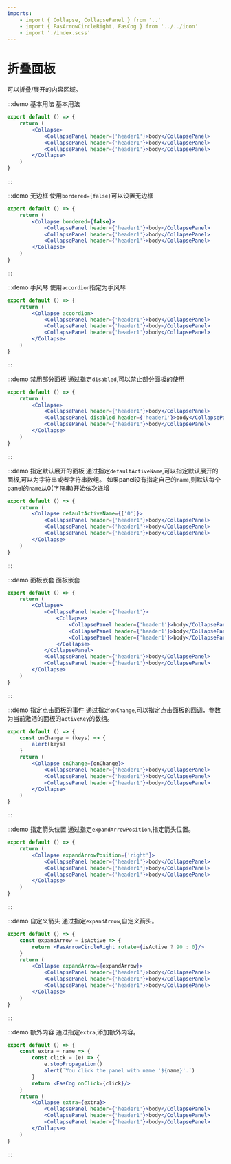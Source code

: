 ```yaml
---
imports:
    - import { Collapse, CollapsePanel } from '..'
    - import { FasArrowCircleRight, FasCog } from '../../icon'
    - import './index.scss'
---
```


# 折叠面板

可以折叠/展开的内容区域。

:::demo 基本用法
基本用法

```jsx
export default () => {
    return (
        <Collapse>
            <CollapsePanel header={'header1'}>body</CollapsePanel>
            <CollapsePanel header={'header1'}>body</CollapsePanel>
            <CollapsePanel header={'header1'}>body</CollapsePanel>
        </Collapse>
    )
}

```

:::

:::demo 无边框
使用`bordered={false}`可以设置无边框

```jsx
export default () => {
    return (
        <Collapse bordered={false}>
            <CollapsePanel header={'header1'}>body</CollapsePanel>
            <CollapsePanel header={'header1'}>body</CollapsePanel>
            <CollapsePanel header={'header1'}>body</CollapsePanel>
        </Collapse>
    )
}

```

:::

:::demo 手风琴
使用`accordion`指定为手风琴

```jsx
export default () => {
    return (
        <Collapse accordion>
            <CollapsePanel header={'header1'}>body</CollapsePanel>
            <CollapsePanel header={'header1'}>body</CollapsePanel>
            <CollapsePanel header={'header1'}>body</CollapsePanel>
        </Collapse>
    )
}

```

:::

:::demo 禁用部分面板
通过指定`disabled`,可以禁止部分面板的使用

```jsx
export default () => {
    return (
        <Collapse>
            <CollapsePanel header={'header1'}>body</CollapsePanel>
            <CollapsePanel disabled header={'header1'}>body</CollapsePanel>
            <CollapsePanel header={'header1'}>body</CollapsePanel>
        </Collapse>
    )
}

```

:::

:::demo 指定默认展开的面板
通过指定`defaultActiveName`,可以指定默认展开的面板,可以为字符串或者字符串数组。
如果panel没有指定自己的`name`,则默认每个panel的`name`从0(字符串)开始依次递增

```jsx
export default () => {
    return (
        <Collapse defaultActiveName={['0']}>
            <CollapsePanel header={'header1'}>body</CollapsePanel>
            <CollapsePanel header={'header1'}>body</CollapsePanel>
            <CollapsePanel header={'header1'}>body</CollapsePanel>
        </Collapse>
    )
}

```

:::

:::demo 面板嵌套
面板嵌套

```jsx
export default () => {
    return (
        <Collapse>
            <CollapsePanel header={'header1'}>
                <Collapse>
                    <CollapsePanel header={'header1'}>body</CollapsePanel>
                    <CollapsePanel header={'header1'}>body</CollapsePanel>
                    <CollapsePanel header={'header1'}>body</CollapsePanel>
                </Collapse>
            </CollapsePanel>
            <CollapsePanel header={'header1'}>body</CollapsePanel>
            <CollapsePanel header={'header1'}>body</CollapsePanel>
        </Collapse>
    )
}

```

:::

:::demo 指定点击面板的事件
通过指定`onChange`,可以指定点击面板的回调，参数为当前激活的面板的`activeKey`的数组。

```jsx
export default () => {
    const onChange = (keys) => {
        alert(keys)
    }
    return (
        <Collapse onChange={onChange}>
            <CollapsePanel header={'header1'}>body</CollapsePanel>
            <CollapsePanel header={'header1'}>body</CollapsePanel>
            <CollapsePanel header={'header1'}>body</CollapsePanel>
        </Collapse>
    )
}

```

:::

:::demo 指定箭头位置
通过指定`expandArrowPosition`,指定箭头位置。

```jsx
export default () => {
    return (
        <Collapse expandArrowPosition={'right'}>
            <CollapsePanel header={'header1'}>body</CollapsePanel>
            <CollapsePanel header={'header1'}>body</CollapsePanel>
            <CollapsePanel header={'header1'}>body</CollapsePanel>
        </Collapse>
    )
}

```

:::

:::demo 自定义箭头
通过指定`expandArrow`,自定义箭头。

```jsx
export default () => {
    const expandArrow = isActive => {
        return <FasArrowCircleRight rotate={isActive ? 90 : 0}/>
    }
    return (
        <Collapse expandArrow={expandArrow}>
            <CollapsePanel header={'header1'}>body</CollapsePanel>
            <CollapsePanel header={'header1'}>body</CollapsePanel>
            <CollapsePanel header={'header1'}>body</CollapsePanel>
        </Collapse>
    )
}

```

:::

:::demo 额外内容
通过指定`extra`,添加额外内容。

```jsx
export default () => {
    const extra = name => {
        const click = (e) => {
            e.stopPropagation()
            alert(`You click the panel with name '${name}'.`)
        }
        return <FasCog onClick={click}/>
    }
    return (
        <Collapse extra={extra}>
            <CollapsePanel header={'header1'}>body</CollapsePanel>
            <CollapsePanel header={'header1'}>body</CollapsePanel>
            <CollapsePanel header={'header1'}>body</CollapsePanel>
        </Collapse>
    )
}

```

:::

